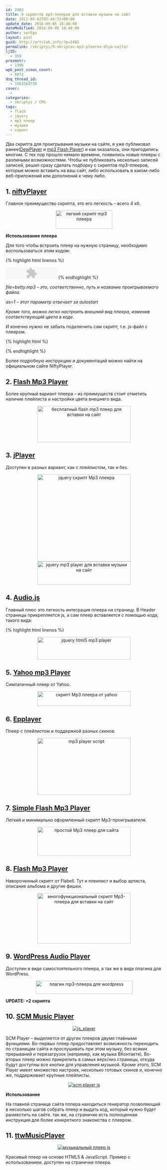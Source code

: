 ```yaml
---
id: 2482
title: 9 скриптов mp3-плееров для вставки музыки на сайт
date: 2011-05-02T02:44:32+00:00
update_date: 2016-09-05 18:40:00
dateModified: 2016-09-05 18:40:00
author: serEga
layout: post
guid: http://artslab.info/?p=2482
permalink: /skriptyi/9-skriptov-mp3-pleerov-dlya-sajta/
ljID:
  - 359
prosmotr:
  - 1396
wpb_post_views_count:
  - 6072
dsq_thread_id:
  - 1563564739
cover:
  -
categories:
  - skriptyi / CMS
tags:
  - flash
  - jquery
  - mp3 плеер
  - музыка
  - скрипт
---
```


Два скрипта для проигрывания музыки на сайте, я уже публиковал ранее([DewPlayer](http://artslab.info/skriptyi/dewplayer-mp3-pleer-dlya-vashego-sayta/) и [mp3 Flash Player](http://artslab.info/skriptyi/skript-mp3-pleera/)) и как оказалось, они пригодились многим. С тех пор прошло немало времени, появились новые плееры с разлиными возможностями. Чтобы не публиковать несколько записей записей, решил сразу сделать подборку с скриптов mp3-плееров, которые можно вставить на ваш сайт, либо использовать в каком-либо веб-приложений или дополнений к чему либо.

## 1. [niftyPlayer](http://www.varal.org/media/niftyplayer/)

Главное преимущество скрипта, это его легкость &#8211; всего 4 кб.

<center>
  <img src="{{site.img_cdn}}/nifty_player.jpg" alt="легкий скрипт mp3 плеера" title="nifty_player" width="182" height="59" class="alignnone size-full wp-image-2483" />
</center>

**Использование плеера**

Для того чтобы встроить плеер на нужную страницу, необходимо воспользоваться этим кодом:

{% highlight html linenos %}
<object classid="clsid:D27CDB6E-AE6D-11cf-96B8-444553540000" codebase="http://download.macromedia.com/pub/shockwave/cabs/flash/swflash.cab#version=6,0,0,0" width="165" height="38" id="niftyPlayer1" align="">
  <param name=movie value="niftyplayer.swf?file=betty.mp3&as=1">
  <param name=quality value=high>
  <param name=bgcolor value=#FFFFFF>
  <embed src="niftyplayer.swf?file=betty.mp3&as=1" quality=high bgcolor=#FFFFFF width="165" height="38" name="niftyPlayer1" align="" type="application/x-shockwave-flash" pluginspage="http://www.macromedia.com/go/getflashplayer">
  </embed>
</object>
{% endhighlight %}

_file=betty.mp3 &#8211; это, соответственно, путь и название проигрываемого файла._

_as=1 &#8211; этот параметр отвечает за autostart_

_Кроме того, можно легко настроить внешний вид плеера, изменив соответствующий цвета в коде._

И конечно нужно не забыть подключить сам скрипт, т.е. js-файл с плеером.

{% highlight html %}
<script type="text/javascript" language="javascript" src="niftyplayer.js"></script>
{% endhighlight %}

Более подробную инструкцию и документаций можно найти на официальном сайте NiftyPlayer.

## 2. [Flash Mp3 Player](http://www.flashmp3player.org/)

Более крупный вариант плеера &#8211; из преимуществ стоит отметить наличие плейлиста и настройки цвета внешнего вида.

<center>
  <a href="{{site.img_cdn}}/free_falsh_mp3_player.jpg"><img src="{{site.img_cdn}}/free_falsh_mp3_player-300x117.jpg" alt="бесплатный flash mp3 плеер для вставки на сайт" title="free_falsh_mp3_player" width="300" height="117" class="alignnone size-medium wp-image-2485" /></a>
</center>

## 3. [jPlayer](http://www.jplayer.org/0.2.1/demos/)

Доступен в разных вариант, как с плейлистом, так и без.

<center>
  <a href="{{site.img_cdn}}/jplayer.jpg"><img src="{{site.img_cdn}}/jplayer-300x280.jpg" alt="jquery скрипт Mp3 плеера" title="jplayer" width="300" height="280" class="alignnone size-medium wp-image-2486" srcset="{{site.img_cdn}}/jplayer-300x280.jpg 300w, {{site.img_cdn}}/jplayer.jpg 429w" sizes="(max-width: 300px) 100vw, 300px" /></a><a href="{{site.img_cdn}}/jplayer2.jpg"><img src="{{site.img_cdn}}/jplayer2-300x75.jpg" alt="jquery mp3 player для вставки музыки на сайт" title="jplayer2" width="300" height="75" class="alignnone size-medium wp-image-2487" srcset="{{site.img_cdn}}/jplayer2-300x75.jpg 300w, {{site.img_cdn}}/jplayer2.jpg 432w" sizes="(max-width: 300px) 100vw, 300px" /></a>
</center>

## 4. [Audio.js](http://kolber.github.com/audiojs/)

Главный плюс это легкость интеграция плеера на страницу. В Header страницы прикрепляется js, а сам плеер вставляется с помощью кода, такого вида:

{% highlight html linenos %}
<audio src="/mp3/juicy.mp3" preload="auto" />
{% endhighlight %}

<center>
  <a href="{{site.img_cdn}}/audiojs.jpg"><img src="{{site.img_cdn}}/audiojs-300x73.jpg" alt="jquery html5 mp3 player" title="audiojs" width="300" height="73" class="alignnone size-medium wp-image-2488" srcset="{{site.img_cdn}}/audiojs-300x73.jpg 300w, {{site.img_cdn}}/audiojs.jpg 548w" sizes="(max-width: 300px) 100vw, 300px" /></a>
</center>

## 5. [Yahoo mp3 Player](http://developer.yahoo.com/mediaplayer/)

Симпатичный плеер от Yahoo.

<center>
  <a href="{{site.img_cdn}}/yahoo_player.gif"><img src="{{site.img_cdn}}/yahoo_player-300x47.gif" alt="скрипт Mp3 плеера от yahoo" title="yahoo_player" width="300" height="47" class="alignnone size-medium wp-image-2491" srcset="{{site.img_cdn}}/yahoo_player-300x47.gif 300w, {{site.img_cdn}}/yahoo_player.gif 540w" sizes="(max-width: 300px) 100vw, 300px" /></a>
</center>

## 6. [Epplayer](http://www.epplayer.com/)

Плеер с плейлистом и поддержкой разных скинов.

<center>
  <a href="{{site.img_cdn}}/epplayer.jpg"><img src="{{site.img_cdn}}/epplayer-300x183.jpg" alt="mp3 player script" title="epplayer" width="300" height="183" class="alignnone size-medium wp-image-2492" srcset="{{site.img_cdn}}/epplayer-300x183.jpg 300w, {{site.img_cdn}}/epplayer.jpg 431w" sizes="(max-width: 300px) 100vw, 300px" /></a>
</center>

## 7. [Simple Flash Mp3 Player](http://www.flabell.com/flash/Simple-Flash-Mp3-Player-37)

Легкий и минимально оформленный скрипт Mp3-проигрывателя.

<center>
  <a href="{{site.img_cdn}}/flabell_simple_player.jpg"><img src="{{site.img_cdn}}/flabell_simple_player-300x93.jpg" alt="простой Mp3 плеер для сайта" title="flabell_simple_player" width="300" height="93" class="alignnone size-medium wp-image-2493" srcset="{{site.img_cdn}}/flabell_simple_player-300x93.jpg 300w, {{site.img_cdn}}/flabell_simple_player.jpg 330w" sizes="(max-width: 300px) 100vw, 300px" /></a>
</center>

## 8. [Flash Mp3 Player](http://www.flabell.com/flash/Flash-Mp3-Player-29)

Навороченный скрипт от Flabell. Тут и плеилист и выбор артиста, описание альбома и другие фишки.

<center>
  <a href="{{site.img_cdn}}/flabell_flash_player.jpg"><img src="{{site.img_cdn}}/flabell_flash_player-300x162.jpg" alt="многофункциональный скрипт Mp3-плеера для вставки на сайт" title="flabell_flash_player" width="300" height="162" class="alignnone size-medium wp-image-2494" srcset="{{site.img_cdn}}/flabell_flash_player-300x162.jpg 300w, {{site.img_cdn}}/flabell_flash_player.jpg 566w" sizes="(max-width: 300px) 100vw, 300px" /></a>
</center>

## 9. [WordPress Audio Player](http://wpaudioplayer.com/)

Доступен в виде самостоятельного плеера, а так же в виде плагина для WordPress.

<center>
  <img src="{{site.img_cdn}}/wp_audio_player.jpg" alt="плагин mp3-плеера для wordpress" title="wp_audio_player" width="311" height="42" class="alignnone size-full wp-image-2495" srcset="{{site.img_cdn}}/wp_audio_player.jpg 311w, {{site.img_cdn}}/wp_audio_player-300x40.jpg 300w" sizes="(max-width: 311px) 100vw, 311px" />
</center>

**UPDATE: +2 скрипта**

## 10. <a href="http://scmplayer.net/" target="_blank">SCM Music Player</a>

<center>
  <a href="{{site.img_cdn}}/js_player.png"><img src="{{site.img_cdn}}/js_player-300x124.png" alt="js_player" class="aligncenter size-medium wp-image-7368" srcset="{{site.img_cdn}}/js_player-300x124.png 300w, {{site.img_cdn}}/js_player.png 668w" sizes="(max-width: 300px) 100vw, 300px" /></a>
</center>

SCM Player &#8211; выделяется от других плееров двумя главными функциями. Во-первых плеер предоставляет возможность переходить по страницам сайта и прослушивать при этом музыку, без всяких прерываний и перезагрузок (например, как музыка ВКонтакте). Во-вторых плеер можно прикрепить в самых верх/низ страницы, откуда будут доступны все кнопки для управления музыкой.
Кроме этого, SCM Player имеет множество настроек, несколько готовых скинов и, конечно же, поддерживает крупные плейлисты.

<center>
  <a href="{{site.img_cdn}}/pleer_kak_vk.png"><img src="{{site.img_cdn}}/pleer_kak_vk-300x107.png" alt="scm player js" class="aligncenter size-medium wp-image-7370" srcset="{{site.img_cdn}}/pleer_kak_vk-300x107.png 300w, {{site.img_cdn}}/pleer_kak_vk-1024x368.png 1024w, {{site.img_cdn}}/pleer_kak_vk.png 1059w" sizes="(max-width: 300px) 100vw, 300px" /></a>
</center>

**Использование**

На главной странице сайта пллера находиться генератор позволяющий в несколько шагов собрать плеер и выдать код, который нужно будет разместить на сайте. так же, на страничке есть полноценная инструкция для более конкретного знакомства с плеером.

## 11. <a href="http://www.codebasehero.com/2011/06/html-music-player/" target="_blank">ttwMusicPlayer</a>

<center>
  <a href="{{site.img_cdn}}/player_dlya_saita.png"><img src="{{site.img_cdn}}/player_dlya_saita-235x300.png" alt="музыкальный плеер js" class="aligncenter size-medium wp-image-7366" srcset="{{site.img_cdn}}/player_dlya_saita-235x300.png 235w, {{site.img_cdn}}/player_dlya_saita.png 423w" sizes="(max-width: 235px) 100vw, 235px" /></a>
</center>

Красивый плеер на основе HTML5 & JavaScript. Пример с использованием, доступен на страничке плеера.